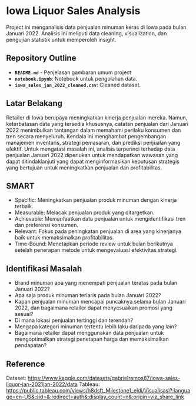 # Iowa Liquor Sales Analysis

Project ini menganalisis data penjualan minuman keras di Iowa pada bulan Januari 2022. Analisis ini meliputi data cleaning, visualization, dan pengujian statistik untuk memperoleh insight.

## Repository Outline

- **`README.md`** - Penjelasan gambaran umum project
- **`notebook.ipynb`**: Notebook untuk pengolahan data.
- **`iowa_sales_jan_2022_cleaned.csv`**: Cleaned dataset.

## Latar Belakang
Retailer di Iowa berupaya meningkatkan kinerja penjualan mereka. Namun, keterbatasan data yang tersedia khususnya, catatan penjualan dari Januari 2022 menimbulkan tantangan dalam memahami perilaku konsumen dan tren secara menyeluruh. Kendala ini menghambat pengembangan manajemen inventaris, strategi pemasaran, dan prediksi penjualan yang efektif. Untuk mengatasi masalah ini, analisis terperinci terhadap data penjualan Januari 2022 diperlukan untuk mendapatkan wawasan yang dapat ditindaklanjuti yang dapat menginformasikan keputusan strategis yang bertujuan untuk meningkatkan penjualan dan profitabilitas.

## SMART
- Specific: Meningkatkan penjualan produk minuman dengan kinerja terbaik.
- Measurable: Melacak penjualan produk yang ditargetkan.
- Achievable: Memanfaatkan data penjualan untuk mengidentifikasi tren dan preferensi konsumen.
- Relevant: Fokus pada peningkatan penjualan di area yang kinerjanya baik untuk memaksimalkan profitabilitas.
- Time-Bound: Menetapkan periode review untuk bulan berikutnya setelah penerapan metode untuk mengevaluasi efektivitas strategi.

## Identifikasi Masalah

- Brand minuman apa yang menempati penjualan teratas pada bulan Januari 2022?
- Apa saja produk minuman terlaris pada bulan Januari 2022?
- Kapan penjualan minuman mencapai puncaknya selama bulan Januari 2022, dan bagaimana retailer dapat menyesuaikan promosi yang sesuai?
- Di mana lokasi penjualan tertinggi dan terendah?
- Mengapa kategori minuman tertentu lebih laku daripada yang lain?
- Bagaimana retailer dapat menggunakan data penjualan untuk mengoptimalkan strategi penetapan harga dan memaksimalkan pendapatan?

## Reference
Dataset: https://www.kaggle.com/datasets/gabrielramos87/iowa-sales-liquor-jan-2021jan-2022/data
Tableau: https://public.tableau.com/views/h8dsft_Milestone1_eldi/Visualisasi?:language=en-US&:sid=&:redirect=auth&:display_count=n&:origin=viz_share_link
